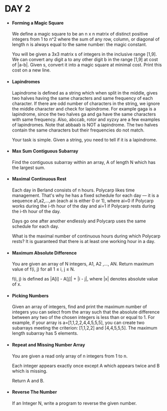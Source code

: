 <h1> DAY 2 </h1>
<ul>
  <li> <h4> Forming a Magic Square </h4> </li>
      <p> We define a magic square to be an n x n matrix of distinct positive integers from 1 to n^2 where the sum of any row, column, or diagonal of length n is always equal to the same number: the magic constant.

You will be given a 3x3 matrix s of integers in the inclusive range [1,9]. We can convert any digit a to any other digit b in the range [1,9] at cost of |a-b|. Given s, convert it into a magic square at minimal cost. Print this cost on a new line. </p>

  <li> <h4> Lapindromes </h4> </li>
        <p> Lapindrome is defined as a string which when split in the middle, gives two halves having the same characters and same frequency of each character. If there are odd number of characters in the string, we ignore the middle character and check for lapindrome. For example gaga is a lapindrome, since the two halves ga and ga have the same characters with same frequency. Also, abccab, rotor and xyzxy are a few examples of lapindromes. Note that abbaab is NOT a lapindrome. The two halves contain the same characters but their frequencies do not match.

Your task is simple. Given a string, you need to tell if it is a lapindrome. </p>
  
  <li> <h4> Max Sum Contiguous Subarray </h4> </li>
      <p> Find the contiguous subarray within an array, A of length N which has the largest sum. </p>

  <li> <h4> Maximal Continuous Rest </h4> </li>
        <p> Each day in Berland consists of n hours. Polycarp likes time management. That's why he has a fixed schedule for each day — it is a sequence a1,a2,…,an (each ai is either 0 or 1), where ai=0 if Polycarp works during the i-th hour of the day and ai=1 if Polycarp rests during the i-th hour of the day.

Days go one after another endlessly and Polycarp uses the same schedule for each day.

What is the maximal number of continuous hours during which Polycarp rests? It is guaranteed that there is at least one working hour in a day. </p>
        
  <li> <h4> Maximum Absolute Difference </h4> </li>
      <p> You are given an array of N integers, A1, A2 ,…, AN. Return maximum value of f(i, j) for all 1 ≤ i, j ≤ N.

f(i, j) is defined as |A[i] - A[j]| + |i - j|, where |x| denotes absolute value of x. </p>

  <li> <h4> Picking Numbers </h4> </li>
        <p> Given an array of integers, find and print the maximum number of integers you can select from the array such that the absolute difference between any two of the chosen integers is less than or equal to 1. For example, if your array is a=[1,1,2,2,4,4,5,5,5], you can create two subarrays meeting the criterion: [1,1,2,2] and [4,4,5,5,5]. The maximum length subarray has 5 elements. </p>
  
  <li> <h4> Repeat and Missing Number Array </h4> </li>
      <p> You are given a read only array of n integers from 1 to n.
      
Each integer appears exactly once except A which appears twice and B which is missing.

Return A and B.  </p>

  <li> <h4> Reverse The Number </h4> </li>
        <p> If an Integer N, write a program to reverse the given number. </p>
</ul>
